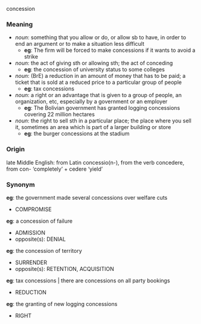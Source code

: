 concession
### Meaning
+ _noun_: something that you allow or do, or allow sb to have, in order to end an argument or to make a situation less difficult
	+ __eg__: The firm will be forced to make concessions if it wants to avoid a strike
+ _noun_: the act of giving sth or allowing sth; the act of conceding
	+ __eg__: the concession of university status to some colleges
+ _noun_: (BrE) a reduction in an amount of money that has to be paid; a ticket that is sold at a reduced price to a particular group of people
	+ __eg__: tax concessions
+ _noun_: a right or an advantage that is given to a group of people, an organization, etc, especially by a government or an employer
	+ __eg__: The Bolivian government has granted logging concessions covering 22 million hectares
+ _noun_: the right to sell sth in a particular place; the place where you sell it, sometimes an area which is part of a larger building or store
	+ __eg__: the burger concessions at the stadium

### Origin

late Middle English: from Latin concessio(n-), from the verb concedere, from con- ‘completely’ + cedere ‘yield’

### Synonym

__eg__: the government made several concessions over welfare cuts

+ COMPROMISE

__eg__: a concession of failure

+ ADMISSION
+ opposite(s): DENIAL

__eg__: the concession of territory

+ SURRENDER
+ opposite(s): RETENTION, ACQUISITION

__eg__: tax concessions | there are concessions on all party bookings

+ REDUCTION

__eg__: the granting of new logging concessions

+ RIGHT


